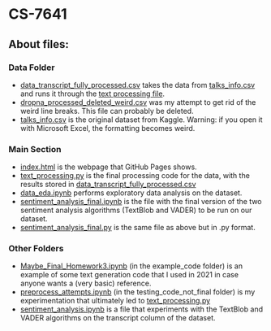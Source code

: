# CS-7641

## About files:

### Data Folder
- [data_transcript_fully_processed.csv](data/data_transcript_fully_processed.csv) takes the data from [talks_info.csv](data/talks_info.csv) and runs it through the [text processing file](text_processing.py).
- [dropna_processed_deleted_weird.csv](data/dropna_processed_deleted_weird.csv) was my attempt to get rid of the weird line breaks. This file can probably be deleted.
- [talks_info.csv](data/talks_info.csv) is the original dataset from Kaggle. Warning: if you open it with Microsoft Excel, the formatting becomes weird.


### Main Section
- [index.html](index.html) is the webpage that GitHub Pages shows.
- [text_processing.py](text_processing.py) is the final processing code for the data, with the results stored in [data_transcript_fully_processed.csv](data/data_transcript_fully_processed.csv)
- [data_eda.ipynb](data_eda.ipynb) performs exploratory data analysis on the dataset.
- [sentiment_analysis_final.ipynb](sentiment_analysis_final.ipynb) is the file with the final version of the two sentiment analysis algorithms (TextBlob and VADER) to be run on our dataset.
- [sentiment_analysis_final.py](sentiment_analysis_final.py) is the same file as above but in .py format.



### Other Folders
- [Maybe_Final_Homework3.ipynb](example_code/Maybe_Final_Homework3.ipynb) (in the example_code folder) is an example of some text generation code that I used in 2021 in case anyone wants a (very basic) reference.
- [preprocess_attempts.ipynb](testing_code_not_final/preprocess_attempts.ipynb) (in the testing_code_not_final folder) is my experimentation that ultimately led to [text_processing.py](text_processing.py)
- [sentiment_analysis.ipynb](testing_code_not_final/sentiment_analysis.ipynb) is a file that experiments with the TextBlob and VADER algorithms on the transcript column of the dataset.
